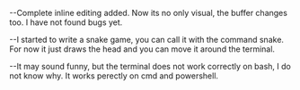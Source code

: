 --Complete inline editing added. Now its no only visual, the buffer changes too. I have not found bugs yet.

--I started to write a snake game, you can call it with the command snake. For now it just draws the head and you can move it around the terminal.

--It may sound funny, but the terminal does not work correctly on bash, I do not know why. It works perectly on cmd and powershell.
